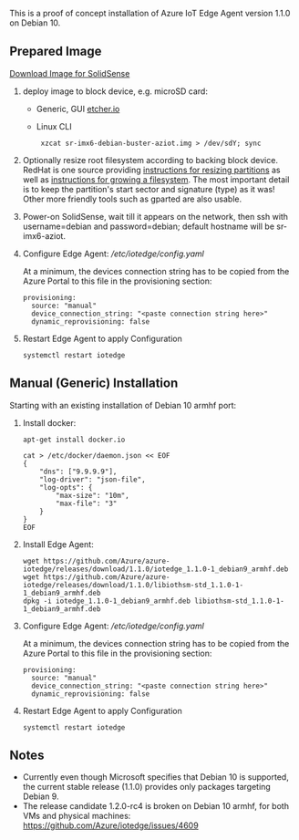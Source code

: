 This is a proof of concept installation of Azure IoT Edge Agent version 1.1.0 on Debian 10.

## Prepared Image

[Download Image for SolidSense](https://images.solidsense.io/SolidSense/SolidSense-OEM-debian-buster-aziot.img.xz)

1. deploy image to block device, e.g. microSD card:

   - Generic, GUI [etcher.io](https://www.balena.io/etcher/)
   - Linux CLI

          xzcat sr-imx6-debian-buster-aziot.img > /dev/sdY; sync

2. Optionally resize root filesystem according to backing block device. RedHat is one source providing [instructions for resizing partitions](https://access.redhat.com/articles/1190213) as well as [instructions for growing a filesystem](https://access.redhat.com/articles/1196353). The most important detail is to keep the partition's start sector and signature (type) as it was! Other more friendly tools such as gparted are also usable.

3. Power-on SolidSense, wait till it appears on the network, then ssh with username=debian and password=debian; default hostname will be sr-imx6-aziot.

4. Configure Edge Agent: */etc/iotedge/config.yaml*

   At a minimum, the devices connection string has to be copied from the Azure Portal to this file in the provisioning section:

       provisioning:
         source: "manual"
         device_connection_string: "<paste connection string here>"
         dynamic_reprovisioning: false

5. Restart Edge Agent to apply Configuration

       systemctl restart iotedge

## Manual (Generic) Installation

Starting with an existing installation of Debian 10 armhf port:

1. Install docker:

       apt-get install docker.io

       cat > /etc/docker/daemon.json << EOF
       {
           "dns": ["9.9.9.9"],
           "log-driver": "json-file",
           "log-opts": {
               "max-size": "10m",
               "max-file": "3"
           }
       }
       EOF

2. Install Edge Agent:

       wget https://github.com/Azure/azure-iotedge/releases/download/1.1.0/iotedge_1.1.0-1_debian9_armhf.deb
       wget https://github.com/Azure/azure-iotedge/releases/download/1.1.0/libiothsm-std_1.1.0-1-1_debian9_armhf.deb
       dpkg -i iotedge_1.1.0-1_debian9_armhf.deb libiothsm-std_1.1.0-1-1_debian9_armhf.deb

3. Configure Edge Agent: */etc/iotedge/config.yaml*

   At a minimum, the devices connection string has to be copied from the Azure Portal to this file in the provisioning section:

       provisioning:
         source: "manual"
         device_connection_string: "<paste connection string here>"
         dynamic_reprovisioning: false

4. Restart Edge Agent to apply Configuration

       systemctl restart iotedge

## Notes

- Currently even though Microsoft specifies that Debian 10 is supported, the current stable release (1.1.0) provides only packages targeting Debian 9.
- The release candidate 1.2.0-rc4 is broken on Debian 10 armhf, for both VMs and physical machines: https://github.com/Azure/iotedge/issues/4609
